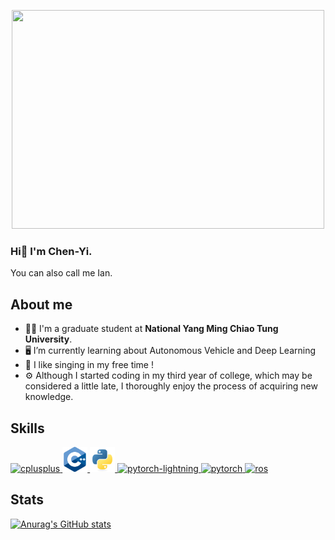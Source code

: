 <p align="center">
  <img src="https://user-images.githubusercontent.com/88025855/218952858-4c907214-e309-43c0-b3c3-7fd4b5268a22.png" height="350px" width="500px"/>
</p>

### Hi👋 I'm Chen-Yi.  
You can also call me Ian. 


About me
---
- 👨‍🎓 I'm a graduate student at **National Yang Ming Chiao Tung University**.
- 🖥 I’m currently learning about Autonomous Vehicle and Deep Learning 
- 🎸 I like singing in my free time !
- ⚙️  Although I started coding in my third year of college, which may be considered a little late, I thoroughly enjoy the process of acquiring new knowledge. 

Skills 
---
<p>
<a href="https://www.w3schools.com/c/" target="_blank" rel="noreferrer"> 
<img src="https://upload.wikimedia.org/wikipedia/commons/1/19/C_Logo.png" alt="cplusplus" width="40" height="40"/>
</a>

<a href="https://www.w3schools.com/cpp/" target="_blank" rel="noreferrer"> 
  <img src="https://raw.githubusercontent.com/devicons/devicon/master/icons/cplusplus/cplusplus-original.svg" alt="cplusplus" width="40" height="40"/> 
</a>

<a href="https://www.python.org" target="_blank" rel="noreferrer">
  <img src="https://raw.githubusercontent.com/devicons/devicon/master/icons/python/python-original.svg" alt="python" width="40" height="40"/>
</a>
<a href="https://pytorch-lightning.readthedocs.io/en/latest/" target="_blank" rel="noreferrer">
  <img src="https://miro.medium.com/max/604/1*uSM9QqCl2DJtejQSnwkCnw.png" alt="pytorch-lightning" width="40" height="40"/>
</a>
 <a href="https://pytorch.org/" target="_blank" rel="noreferrer">
  <img src="https://user-images.githubusercontent.com/88025855/218957548-ecbe6cf2-e760-49b8-9201-bb4ed2899b87.png" alt="pytorch" width="40" height="40"/>
 

  </a>
<a href="https://www.ros.org/" target="_blank" rel="noreferrer">
<img src="https://global.discourse-cdn.com/business7/uploads/ros/optimized/2X/5/5034b398c8a7c424fbac9da50dbbef7824740d41_2_388x499.png" alt="ros" width="40" height="40"/>
</a>

</p>



Stats
---
[![Anurag's GitHub stats](https://github-readme-stats.vercel.app/api?username=Ianpengg)](https://github.com/anuraghazra/github-readme-stats)
